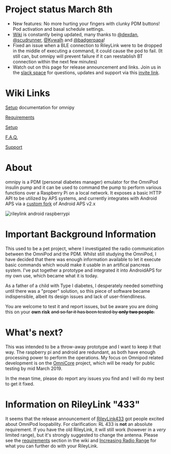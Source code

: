 # Project status March 8th

* New features: No more hurting your fingers with clunky PDM buttons! Pod activation and basal schedule settings.
* [Wiki](https://github.com/winemug/omnipy/wiki) is constantly being updated, many thanks to [@dexdan](https://github.com/dexdan), [@scudrunner](https://github.com/scudrunner), [@Kywalh](https://github.com/Kywalh) and [@badgerpapa](https://github.com/badgerpapa)!
* Fixed an issue when a BLE connection to RileyLink were to be dropped in the middle of executing a command, it could cause the pod to fail. (It still can, but omnipy will prevent failure if it can reestablish BT connection within the next few minutes)
* Watch out on this page for release announcement and links. Join us in the [slack space](https://join.slack.com/t/omnicore-pdm/) for questions, updates and support via this [invite link](https://join.slack.com/t/omnicore-pdm/shared_invite/enQtNTY0ODcyOTA0ODcwLTNiMDc2OTE5MDk4Yjk0MDZlNDY1MmViMDkyZGYxZmQ2NWIwNDVhMmM0NTM1ZTM4MDdlYjFjNjBmZTRlYzllMmY).

# Wiki Links

[Setup](https://github.com/winemug/omnipy/wiki/Setup-and-Configuration) documentation for omnipy

[Requirements](https://github.com/winemug/omnipy/wiki/Requirements)

[Setup](https://github.com/winemug/omnipy/wiki/Setup-and-Configuration)

[F.A.Q.](https://github.com/winemug/omnipy/wiki/Frequently-Asked-Questions)

[Support](https://github.com/winemug/omnipy/wiki/Support)

# About
omnipy is a PDM (personal diabetes manager) emulator for the OmniPod insulin pump and it can be used to command the pump to perform various functions over a Raspberry Pi on a local network. It exposes a basic HTTP API to be utilized by APS systems, and currently integrates with Android APS via a [custom fork](https://github.com/winemug/omnipy/wiki/AndroidAPS-Setup) of Android APS v2.x

![rileylink android raspberrypi](https://github.com/winemug/omnipy/raw/master/img/droidrlpi.jpg)

# Important Background Information
This used to be a pet project, where I investigated the radio communication between the OmniPod and the PDM. Whilst still studying the OmniPod, I have decided that there was enough information available to let it execute basic commands which would make it usable in an artifical pancreas system. I've put together a prototype and integrated it into AndroidAPS for my own use, which became what it is today.

As a father of a child with Type I diabetes, I desperately needed something until there was a "proper" solution, so this piece of software became indispensible, albeit its design issues and lack of user-friendliness.

You are welcome to test it and report issues, but be aware you are doing this on your **own risk** ~~and so far it has been tested by **only two people**.~~

# What's next?

This was intended to be a throw-away prototype and I want to keep it that way. The raspberry pi and android are redundant, as both have enough processing power to perform the operations. My focus on Omnipod related development is on the [OmniCore](https://github.com/winemug/OmniCore) project, which will be ready for public testing by mid March 2019.

In the mean time, please do report any issues you find and I will do my best to get it fixed.

# Information on RileyLink "433"
It seems that the release announcement of [RileyLink433](https://getrileylink.org/product/rileylink433/) got people excited about OmniPod loopability. For clarification: RL 433 is **not** an absolute requirement. If you have the old RileyLink, it will still work (however in a _very_ limited range), but it's strongly suggested to change the antenna. Please see the [requirements](https://github.com/winemug/omnipy/wiki/Requirements) section in the wiki and [Increasing Radio Range](https://github.com/winemug/omnipy/wiki/Increasing-Radio-Range) for what you can further do with your RileyLink.
